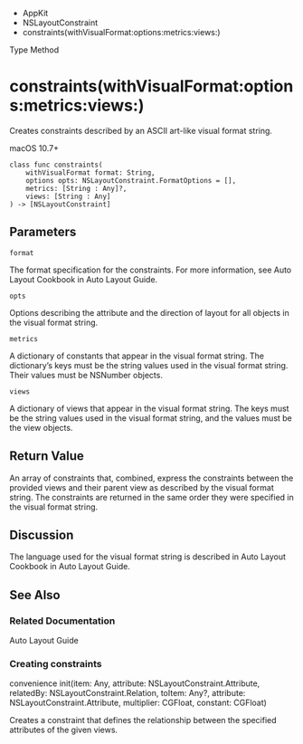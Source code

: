 

- AppKit
- NSLayoutConstraint
-  constraints(withVisualFormat:options:metrics:views:) 

Type Method

# constraints(withVisualFormat:options:metrics:views:)

Creates constraints described by an ASCII art-like visual format string.

macOS 10.7+

``` source
class func constraints(
    withVisualFormat format: String,
    options opts: NSLayoutConstraint.FormatOptions = [],
    metrics: [String : Any]?,
    views: [String : Any]
) -> [NSLayoutConstraint]
```

## Parameters 

`format`  

The format specification for the constraints. For more information, see Auto Layout Cookbook in Auto Layout Guide.

`opts`  

Options describing the attribute and the direction of layout for all objects in the visual format string.

`metrics`  

A dictionary of constants that appear in the visual format string. The dictionary’s keys must be the string values used in the visual format string. Their values must be NSNumber objects.

`views`  

A dictionary of views that appear in the visual format string. The keys must be the string values used in the visual format string, and the values must be the view objects.

## Return Value

An array of constraints that, combined, express the constraints between the provided views and their parent view as described by the visual format string. The constraints are returned in the same order they were specified in the visual format string.

## Discussion

The language used for the visual format string is described in Auto Layout Cookbook in Auto Layout Guide.

## See Also

### Related Documentation

Auto Layout Guide

### Creating constraints

convenience init(item: Any, attribute: NSLayoutConstraint.Attribute, relatedBy: NSLayoutConstraint.Relation, toItem: Any?, attribute: NSLayoutConstraint.Attribute, multiplier: CGFloat, constant: CGFloat)

Creates a constraint that defines the relationship between the specified attributes of the given views.

